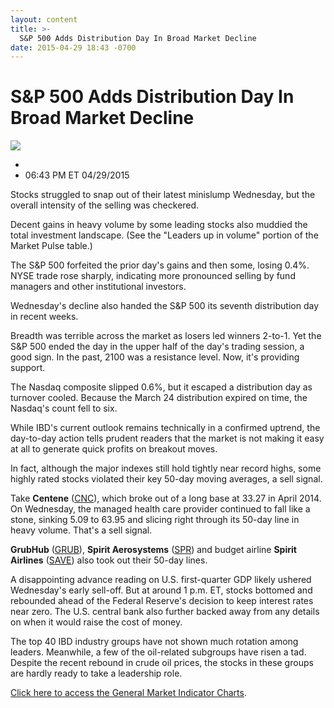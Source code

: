 ```yaml
---
layout: content
title: >-
  S&P 500 Adds Distribution Day In Broad Market Decline
date: 2015-04-29 18:43 -0700
---
```



S&P 500 Adds Distribution Day In Broad Market Decline
======================================================


![](https://www.investors.com/wp-content/uploads/ibd-migrated-images/MPv_150430_635659182340753100.png)

* 
* 06:43 PM ET 04/29/2015





Stocks struggled to snap out of their latest minislump Wednesday, but the overall intensity of the selling was checkered.


Decent gains in heavy volume by some leading stocks also muddied the total investment landscape. (See the "Leaders up in volume" portion of the Market Pulse table.)


The S&P 500 forfeited the prior day's gains and then some, losing 0.4%. NYSE trade rose sharply, indicating more pronounced selling by fund managers and other institutional investors.


Wednesday's decline also handed the S&P 500 its seventh distribution day in recent weeks.


Breadth was terrible across the market as losers led winners 2-to-1. Yet the S&P 500 ended the day in the upper half of the day's trading session, a good sign. In the past, 2100 was a resistance level. Now, it's providing support.


The Nasdaq composite slipped 0.6%, but it escaped a distribution day as turnover cooled. Because the March 24 distribution expired on time, the Nasdaq's count fell to six.


While IBD's current outlook remains technically in a confirmed uptrend, the day-to-day action tells prudent readers that the market is not making it easy at all to generate quick profits on breakout moves.


In fact, although the major indexes still hold tightly near record highs, some highly rated stocks violated their key 50-day moving averages, a sell signal.


Take **Centene** ([CNC](https://research.investors.com/quote.aspx?symbol=CNC)), which broke out of a long base at 33.27 in April 2014. On Wednesday, the managed health care provider continued to fall like a stone, sinking 5.09 to 63.95 and slicing right through its 50-day line in heavy volume. That's a sell signal.


**GrubHub** ([GRUB](https://research.investors.com/quote.aspx?symbol=GRUB)), **Spirit Aerosystems** ([SPR](https://research.investors.com/quote.aspx?symbol=SPR)) and budget airline **Spirit Airlines** ([SAVE](https://research.investors.com/quote.aspx?symbol=SAVE)) also took out their 50-day lines.


A disappointing advance reading on U.S. first-quarter GDP likely ushered Wednesday's early sell-off. But at around 1 p.m. ET, stocks bottomed and rebounded ahead of the Federal Reserve's decision to keep interest rates near zero. The U.S. central bank also further backed away from any details on when it would raise the cost of money.


The top 40 IBD industry groups have not shown much rotation among leaders. Meanwhile, a few of the oil-related subgroups have risen a tad. Despite the recent rebound in crude oil prices, the stocks in these groups are hardly ready to take a leadership role.


[Click here to access the General Market Indicator Charts](https://www.investors.com/pdf/GMI_043015.pdf).





